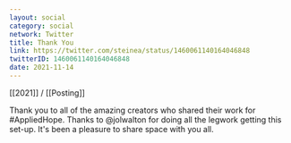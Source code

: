 ```yaml
---
layout: social
category: social
network: Twitter
title: Thank You
link: https://twitter.com/steinea/status/1460061140164046848
twitterID: 1460061140164046848
date: 2021-11-14
---
```


[[2021]] / [[Posting]]

Thank you to all of the amazing creators who shared their work for #AppliedHope. Thanks to @jolwalton for doing all the legwork getting this set-up. It's been a pleasure to share space with you all.
